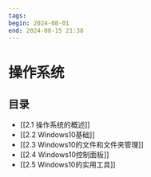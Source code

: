 ```yaml
---
tags: 
begin: 2024-08-01
end: 2024-08-15 21:38
---
```

# 操作系统

## 目录

- [[2.1 操作系统的概述]]
- [[2.2 Windows10基础]]
- [[2.3 Windows10的文件和文件夹管理]]
- [[2.4 Windows10控制面板]]
- [[2.5 Windows10的实用工具]]
